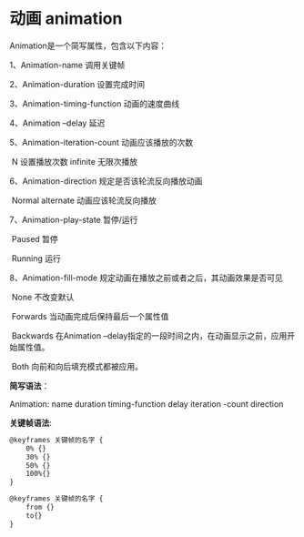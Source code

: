 # 动画 animation

Animation是一个简写属性，包含以下内容：

1、Animation-name    调用关键帧

2、Animation-duration   设置完成时间

3、Animation-timing-function   动画的速度曲线

4、Animation –delay                   延迟

5、Animation-iteration-count   动画应该播放的次数

​	N  设置播放次数    infinite   无限次播放  

6、Animation-direction        规定是否该轮流反向播放动画

​	Normal   alternate   动画应该轮流反向播放

7、Animation-play-state              暂停/运行

​	Paused  暂停

​	Running  运行

8、Animation-fill-mode   规定动画在播放之前或者之后，其动画效果是否可见

​	None  不改变默认

​	Forwards  当动画完成后保持最后一个属性值

​	Backwards  在Animation –delay指定的一段时间之内，在动画显示之前，应用开始属性值。

​	Both  向前和向后填充模式都被应用。

**简写语法**：

Animation: name duration timing-function delay iteration -count direction

**关键帧语法**:

```html
@keyframes 关键帧的名字 {
    0% {}
    30% {}
    50% {}
    100%{}
}

@keyframes 关键帧的名字 {
    from {}
    to{}
}
```

